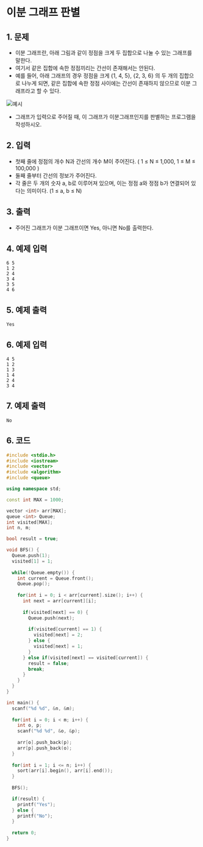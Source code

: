 # 이분 그래프 판별

## 1. 문제
- 이분 그래프란, 아래 그림과 같이 정점을 크게 두 집합으로 나눌 수 있는 그래프를 말한다.
- 여기서 같은 집합에 속한 정점끼리는 간선이 존재해서는 안된다.
- 예를 들어, 아래 그래프의 경우 정점을 크게 {1, 4, 5}, {2, 3, 6} 의 두 개의 집합으로 나누게 되면, 같은 집합에 속한 정점 사이에는 간선이 존재하지 않으므로 이분 그래프라고 할 수 있다.

![예시](/Users/sojeong/Project/Etc/Algorithm/DFS&BFS/Image/graph2.png)

- 그래프가 입력으로 주어질 때, 이 그래프가 이분그래프인지를 판별하는 프로그램을 작성하시오.

## 2. 입력

- 첫째 줄에 정점의 개수 N과 간선의 개수 M이 주어진다. ( 1 ≤ N ≤ 1,000, 1 ≤ M ≤ 100,000 )
- 둘째 줄부터 간선의 정보가 주어진다.
- 각 줄은 두 개의 숫자 a, b로 이루어져 있으며, 이는 정점 a와 정점 b가 연결되어 있다는 의미이다. (1 ≤ a, b ≤ N) 

## 3. 출력
- 주어진 그래프가 이분 그래프이면 Yes, 아니면 No를 출력한다.

## 4. 예제 입력
```
6 5
1 2
2 4
3 4
3 5
4 6
```

## 5. 예제 출력
```
Yes
```

## 6. 예제 입력

```
4 5
1 2
1 3
1 4
2 4
3 4
```

## 7. 예제 출력

```
No
```

## 6. 코드

```c++
#include <stdio.h>
#include <iostream>
#include <vector>
#include <algorithm>
#include <queue>

using namespace std;

const int MAX = 1000;

vector <int> arr[MAX];
queue <int> Queue;
int visited[MAX];
int n, m;

bool result = true;

void BFS() {
  Queue.push(1);
  visited[1] = 1;
  
  while(!Queue.empty()) {
    int current = Queue.front();
    Queue.pop();
    
    for(int i = 0; i < arr[current].size(); i++) {
      int next = arr[current][i];
      
      if(visited[next] == 0) {
        Queue.push(next);
        
        if(visited[current] == 1) {
          visited[next] = 2;
        } else {
          visited[next] = 1;
        }
      } else if(visited[next] == visited[current]) {
        result = false;
        break;
      }
    }
  }
}

int main() {
  scanf("%d %d", &n, &m);
  
  for(int i = 0; i < m; i++) {
    int o, p;
    scanf("%d %d", &o, &p);
    
    arr[o].push_back(p);
    arr[p].push_back(o);
  }
  
  for(int i = 1; i <= n; i++) {
    sort(arr[i].begin(), arr[i].end());
  }
  
  BFS();

  if(result) {
    printf("Yes");
  } else {
    printf("No");
  }
  
  return 0;
}
```
